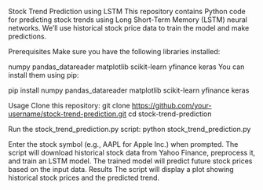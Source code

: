 Stock Trend Prediction using LSTM
This repository contains Python code for predicting stock trends using Long Short-Term Memory (LSTM) neural networks. We’ll use historical stock price data to train the model and make predictions.

Prerequisites
Make sure you have the following libraries installed:

numpy
pandas_datareader
matplotlib
scikit-learn
yfinance
keras
You can install them using pip:

pip install numpy pandas_datareader matplotlib scikit-learn yfinance keras

Usage
Clone this repository:
git clone https://github.com/your-username/stock-trend-prediction.git
cd stock-trend-prediction

Run the stock_trend_prediction.py script:
python stock_trend_prediction.py

Enter the stock symbol (e.g., AAPL for Apple Inc.) when prompted.
The script will download historical stock data from Yahoo Finance, preprocess it, and train an LSTM model.
The trained model will predict future stock prices based on the input data.
Results
The script will display a plot showing historical stock prices and the predicted trend.
